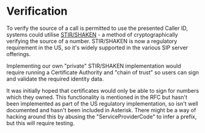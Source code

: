 # Verification

To verify the source of a call is permitted to use the presented Caller ID, systems could utilise [STIR/SHAKEN](https://en.wikipedia.org/wiki/STIR/SHAKEN) - a method of cryptographically verifying the source of a number. STIR/SHAKEN is now a regulatory requirement in the US, so it's widely supported in the various SIP server offerings.

Implementing our own "private" STIR/SHAKEN implementation would require running a Certificate Authority and "chain of trust" so users can sign and validate the required identity data.

It was initially hoped that certificates would only be able to sign for numbers which they owned. This functionality is mentioned in the RFC but hasn't been implemented as part of the US regulatory implementation, so isn't well documented and hasn't been included in Asterisk. There might be a way of hacking around this by abusing the "ServiceProviderCode" to infer a prefix, but this will require testing.